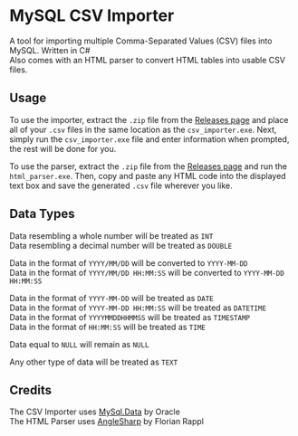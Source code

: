 # MySQL CSV Importer

A tool for importing multiple Comma-Separated Values (CSV) files into MySQL. Written in C# \
Also comes with an HTML parser to convert HTML tables into usable CSV files.

## Usage

To use the importer, extract the `.zip` file from the [Releases page](https://github.com/1054009/mysql_csv_importer/releases) and place all of your `.csv` files in the same location as the `csv_importer.exe`.
Next, simply run the `csv_importer.exe` file and enter information when prompted, the rest will be done for you.

To use the parser, extract the `.zip` file from the [Releases page](https://github.com/1054009/mysql_csv_importer/releases) and run the `html_parser.exe`.
Then, copy and paste any HTML code into the displayed text box and save the generated `.csv` file wherever you like.

## Data Types

Data resembling a whole number will be treated as `INT` \
Data resembling a decimal number will be treated as `DOUBLE` 

Data in the format of `YYYY/MM/DD` will be converted to `YYYY-MM-DD` \
Data in the format of `YYYY/MM/DD HH:MM:SS` will be converted to `YYYY-MM-DD HH:MM:SS`

Data in the format of `YYYY-MM-DD` will be treated as `DATE` \
Data in the format of `YYYY-MM-DD HH:MM:SS` will be treated as `DATETIME` \
Data in the format of `YYYYMMDDHHMMSS` will be treated as `TIMESTAMP` \
Data in the format of `HH:MM:SS` will be treated as `TIME`

Data equal to `NULL` will remain as `NULL`

Any other type of data will be treated as `TEXT`

## Credits

The CSV Importer uses [MySql.Data](https://www.nuget.org/packages/MySql.Data/8.3.0/) by Oracle \
The HTML Parser uses [AngleSharp](https://www.nuget.org/packages/AngleSharp) by Florian Rappl
